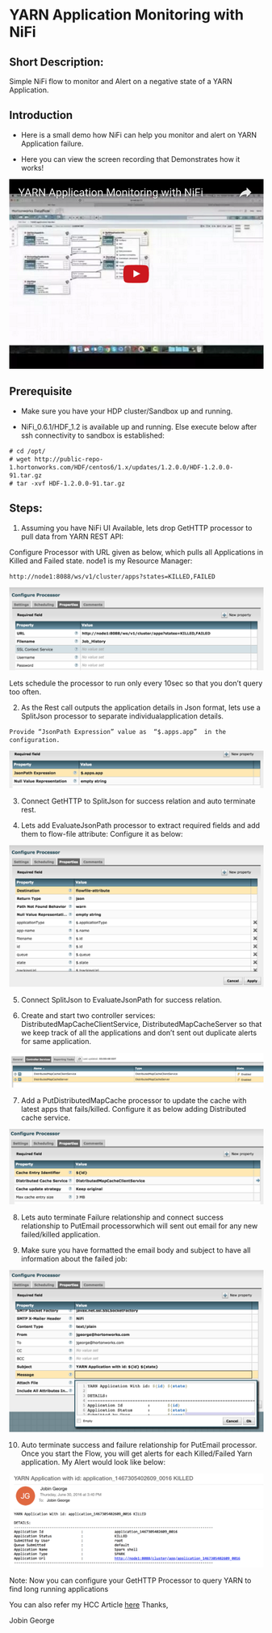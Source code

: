 # YARN Application Monitoring with NiFi

## Short Description:

Simple NiFi flow to monitor and Alert on a negative state of a YARN Application.


## Introduction
- Here is a small demo how NiFi can help you monitor and alert on YARN Application failure.

- Here you can view the screen recording that Demonstrates how it works!


[![YARN Application Monitoring with NiFi](https://github.com/jobinthompu/YARN-Application-Monitoring-with-NiFi/blob/master/Resources/images/YARN-Application-Monitoring-with-NiFi.jpg)](https://youtu.be/Ez9NPIS0XS8 "YARN Application Monitoring with NiFi - Click to Watch!")


## Prerequisite

- Make sure you have your HDP cluster/Sandbox up and running.

- NiFi_0.6.1/HDF_1.2 is available up and running. Else execute below after ssh connectivity to sandbox is established:
```
# cd /opt/
# wget http://public-repo-1.hortonworks.com/HDF/centos6/1.x/updates/1.2.0.0/HDF-1.2.0.0-91.tar.gz
# tar -xvf HDF-1.2.0.0-91.tar.gz
```
## Steps:

1) Assuming you have NiFi UI Available, lets drop GetHTTP processor to pull data from YARN REST API:

Configure Processor with URL given as below, which pulls all Applications in Killed and Failed state. node1 is my Resource Manager:

```
http://node1:8088/ws/v1/cluster/apps?states=KILLED,FAILED
```

![alt tag](https://github.com/jobinthompu/YARN-Application-Monitoring-with-NiFi/blob/master/Resources/images/1.GetHTTP-processor.jpg)

Lets schedule the processor to run only every 10sec so that you don’t query too often.

2) As the Rest call outputs the application details in Json format, lets use a SplitJson processor to separate individualapplication details.
 
```
Provide “JsonPath Expression” value as  “$.apps.app”  in the configuration.
```

![alt tag](https://github.com/jobinthompu/YARN-Application-Monitoring-with-NiFi/blob/master/Resources/images/2.SplitJson.jpg)
 
3) Connect GetHTTP to SplitJson for success relation and auto terminate rest.

4) Lets add EvaluateJsonPath processor to extract required fields and add them to flow-file attribute: Configure it as below:

![alt tag](https://github.com/jobinthompu/YARN-Application-Monitoring-with-NiFi/blob/master/Resources/images/3.EvaluateJsonPath.jpg)

5) Connect SplitJson to EvaluateJsonPath for success relation.

6) Create and start two controller services: DistributedMapCacheClientService, DistributedMapCacheServer so that we keep track of all the applications and don’t sent out duplicate alerts for same application.

![alt tag](https://github.com/jobinthompu/YARN-Application-Monitoring-with-NiFi/blob/master/Resources/images/4.DistributedMapCacheClientService.jpg)

7) Add a PutDistributedMapCache processor to update the cache with latest apps that fails/killed. Configure it as below adding Distributed cache service.

![alt tag](https://github.com/jobinthompu/YARN-Application-Monitoring-with-NiFi/blob/master/Resources/images/5.PutDistributedMapCache.jpg)

8) Lets auto terminate Failure relationship and connect success relationship to PutEmail processorwhich will sent out email for any new failed/killed application.

9) Make sure you have formatted the email body and subject to have all information about the failed job:

![alt tag](https://github.com/jobinthompu/YARN-Application-Monitoring-with-NiFi/blob/master/Resources/images/6.PutEmail.jpg)

10) Auto terminate success and failure relationship for PutEmail processor. Once you start the Flow, you will get alerts for each Killed/Failed Yarn application. My Alert would look like below:

![alt tag](https://github.com/jobinthompu/YARN-Application-Monitoring-with-NiFi/blob/master/Resources/images/7.Email.jpg)

Note: Now you can configure your GetHTTP Processor to query YARN to find long running applications

You can also refer my HCC Article [here](https://community.hortonworks.com/articles/34147/nifi-security-user-authentication-with-kerberos.html)
Thanks,

Jobin George

